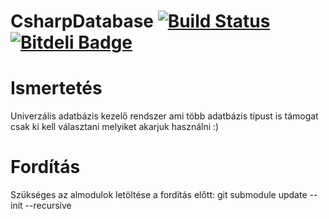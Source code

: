 # CsharpDatabase [![Build Status](https://travis-ci.org/megax/CsharpDatabase.png?branch=master)](https://travis-ci.org/megax/CsharpDatabase) [![Bitdeli Badge](https://d2weczhvl823v0.cloudfront.net/CsharpDatabase/csharpdatabase/trend.png)](https://bitdeli.com/free "Bitdeli Badge")

# Ismertetés

Univerzális adatbázis kezelő rendszer ami több adatbázis típust is támogat csak ki kell választani melyiket akarjuk használni :)

# Fordítás

Szükséges az almodulok letöltése a fordítás előtt: git submodule update --init --recursive
